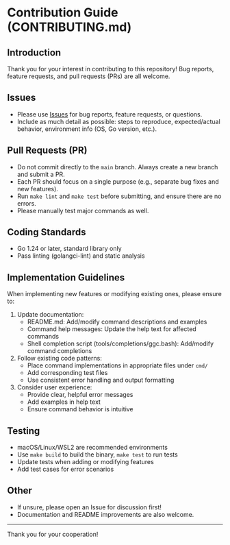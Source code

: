 # Contribution Guide (CONTRIBUTING.md)

## Introduction

Thank you for your interest in contributing to this repository! Bug reports, feature requests, and pull requests (PRs) are all welcome.

## Issues
- Please use [Issues](./issues) for bug reports, feature requests, or questions.
- Include as much detail as possible: steps to reproduce, expected/actual behavior, environment info (OS, Go version, etc.).

## Pull Requests (PR)
- Do not commit directly to the `main` branch. Always create a new branch and submit a PR.
- Each PR should focus on a single purpose (e.g., separate bug fixes and new features).
- Run `make lint` and `make test` before submitting, and ensure there are no errors.
- Please manually test major commands as well.

## Coding Standards
- Go 1.24 or later, standard library only
- Pass linting (golangci-lint) and static analysis

## Implementation Guidelines
When implementing new features or modifying existing ones, please ensure to:
1. Update documentation:
   - README.md: Add/modify command descriptions and examples
   - Command help messages: Update the help text for affected commands
   - Shell completion script (tools/completions/ggc.bash): Add/modify command completions
2. Follow existing code patterns:
   - Place command implementations in appropriate files under `cmd/`
   - Add corresponding test files
   - Use consistent error handling and output formatting
3. Consider user experience:
   - Provide clear, helpful error messages
   - Add examples in help text
   - Ensure command behavior is intuitive

## Testing
- macOS/Linux/WSL2 are recommended environments
- Use `make build` to build the binary, `make test` to run tests
- Update tests when adding or modifying features
- Add test cases for error scenarios

## Other
- If unsure, please open an Issue for discussion first!
- Documentation and README improvements are also welcome.

---

Thank you for your cooperation!